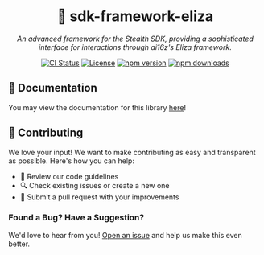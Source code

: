 <div align="center">

# 🧠 sdk-framework-eliza

_An advanced framework for the Stealth SDK, providing a sophisticated interface for interactions through ai16z's Eliza framework._

[![CI Status](https://github.com/stealth-studios/sdk-framework-eliza/actions/workflows/ci-ts.yaml/badge.svg)](https://github.com/stealth-studios/sdk-framework-eliza/actions/workflows/ci-ts.yaml)
[![License](https://img.shields.io/github/license/stealth-studios/sdk-framework-eliza)](https://github.com/stealth-studios/sdk-framework-eliza/blob/main/LICENSE)
[![npm version](https://img.shields.io/npm/v/@stealthstudios/sdk-framework-eliza)](https://www.npmjs.com/package/@stealthstudios/sdk-framework-eliza)
[![npm downloads](https://img.shields.io/npm/dm/@stealthstudios/sdk-framework-eliza)](https://www.npmjs.com/package/@stealthstudios/sdk-framework-eliza)

</div>

## 📖 Documentation

You may view the documentation for this library [here](https://docs.stealthsdk.com/frameworks/eliza)!

## 🤝 Contributing

We love your input! We want to make contributing as easy and transparent as possible. Here's how you can help:

- 📖 Review our code guidelines
- 🔍 Check existing issues or create a new one
- 🚀 Submit a pull request with your improvements

### Found a Bug? Have a Suggestion?

We'd love to hear from you! [Open an issue](https://github.com/stealth-studios/sdk-framework-eliza/issues/new) and help us make this even better.
